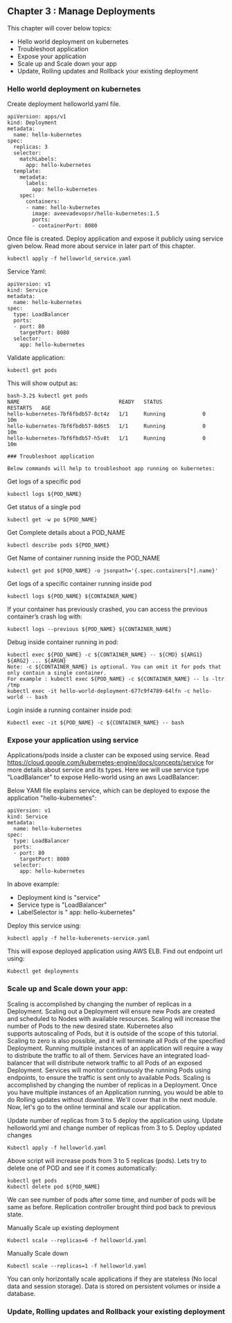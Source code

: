 ## Chapter 3 : Manage Deployments 

This chapter will cover below topics:

* Hello world deployment on kubernetes
* Troubleshoot application 
* Expose your application
* Scale up and Scale down your app
* Update, Rolling updates and Rollback your existing deployment

### Hello world deployment on kubernetes

Create deployment helloworld.yaml file. 

```
apiVersion: apps/v1
kind: Deployment
metadata:
  name: hello-kubernetes
spec:
  replicas: 3
  selector:
    matchLabels:
      app: hello-kubernetes
  template:
    metadata:
      labels:
        app: hello-kubernetes
    spec:
      containers:
      - name: hello-kubernetes
        image: aveevadevopsr/hello-kubernetes:1.5
        ports:
        - containerPort: 8080
```

Once file is created. Deploy application and expose it publicly using service given below. Read more about service in later part of this chapter.

```
kubectl apply -f helloworld_service.yaml
```

Service Yaml:

```
apiVersion: v1
kind: Service
metadata:
  name: hello-kubernetes
spec:
  type: LoadBalancer
  ports:
  - port: 80
    targetPort: 8080
  selector:
    app: hello-kubernetes
```

Validate application:
```
kubectl get pods
```

This will show output as:
```
bash-3.2$ kubectl get pods
NAME                                READY   STATUS             RESTARTS   AGE
hello-kubernetes-7bf6fbdb57-8ct4z   1/1     Running            0          10m
hello-kubernetes-7bf6fbdb57-8d6t5   1/1     Running            0          10m
hello-kubernetes-7bf6fbdb57-h5v8t   1/1     Running            0          10m

### Troubleshoot application 

Below commands will help to troubleshoot app running on kubernetes:

```

Get logs of a specific pod

```
kubectl logs ${POD_NAME}

```

Get status of a single pod

```
kubectl get -w po ${POD_NAME}
```

Get Complete details about a POD_NAME

```
kubectl describe pods ${POD_NAME}
```

Get Name of container running inside the POD_NAME

```
kubectl get pod ${POD_NAME} -o jsonpath='{.spec.containers[*].name}'
```

Get logs of a specific container running inside pod

```
kubectl logs ${POD_NAME} ${CONTAINER_NAME}
```

If your container has previously crashed, you can access the previous container’s crash log with:

```
kubectl logs --previous ${POD_NAME} ${CONTAINER_NAME}
```

Debug inside container running in pod:

```
kubectl exec ${POD_NAME} -c ${CONTAINER_NAME} -- ${CMD} ${ARG1} ${ARG2} ... ${ARGN}
Note: -c ${CONTAINER_NAME} is optional. You can omit it for pods that only contain a single container.
For example : kubectl exec ${POD_NAME} -c ${CONTAINER_NAME} -- ls -ltr /tmp
kubectl exec -it hello-world-deployment-677c9f4789-64lfn -c hello-world -- bash
```

Login inside a running container inside pod:

```
Kubectl exec -it ${POD_NAME} -c ${CONTAINER_NAME} -- bash
```

### Expose your application using service

Applications/pods inside a cluster can be exposed using service. Read https://cloud.google.com/kubernetes-engine/docs/concepts/service for more details about service and its types. Here we will use service type "LoadBalancer" to expose Hello-world using an aws LoadBalancer: 

Below YAMl file explains service, which can be deployed to expose the application "hello-kubernetes":

```
apiVersion: v1
kind: Service
metadata:
  name: hello-kubernetes
spec:
  type: LoadBalancer
  ports:
  - port: 80
    targetPort: 8080
  selector:
    app: hello-kubernetes
```
In above example:

* Deployment kind is "service"
* Service type is "LoadBalancer"
* LabelSelector is " app: hello-kubernetes"

Deploy this service using:
```
kubectl apply -f hello-kuberenets-service.yaml
```

This will expose deployed application using AWS ELB. Find out endpoint url using:
```
Kubectl get deployments
```

### Scale up and Scale down your app:

Scaling is accomplished by changing the number of replicas in a Deployment.
Scaling out a Deployment will ensure new Pods are created and scheduled to Nodes with available resources. Scaling will increase the number of Pods to the new desired state. Kubernetes also supports autoscaling of Pods, but it is outside of the scope of this tutorial. Scaling to zero is also possible, and it will terminate all Pods of the specified Deployment.
Running multiple instances of an application will require a way to distribute the traffic to all of them. Services have an integrated load-balancer that will distribute network traffic to all Pods of an exposed Deployment. Services will monitor continuously the running Pods using endpoints, to ensure the traffic is sent only to available Pods.
Scaling is accomplished by changing the number of replicas in a Deployment.
Once you have multiple instances of an Application running, you would be able to do Rolling updates without downtime. We'll cover that in the next module. Now, let's go to the online terminal and scale our application.

Update number of replicas from 3 to 5 deploy the application using. Update helloworld.yml and change number of replicas from 3 to 5. Deploy updated changes
```
Kubectl apply -f helloworld.yaml 
```

Above script will increase pods from 3 to 5 replicas (pods). Lets try to delete one of POD and see if it comes automatically:

```
kubectl get pods
Kubectl delete pod ${POD_NAME}
```
We can see number of pods after some time, and number of pods will be same as before. Replication controller brought third pod back to previous state.

Manually Scale up existing deployment
```
Kubectl scale --replicas=6 -f helloworld.yaml
```

Manually Scale down 
```
Kubectl scale --replicas=1 -f helloworld.yaml
```
You can only horizontally scale applications if they are stateless (No local data and session storage).
Data is stored on persistent volumes or inside a database.

### Update, Rolling updates and Rollback your existing deployment

